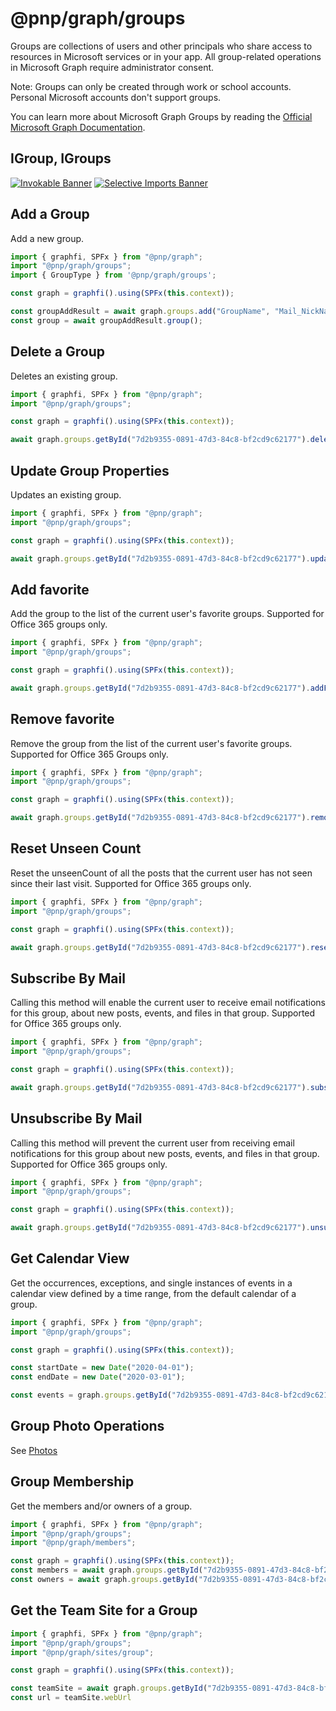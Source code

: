 # @pnp/graph/groups

Groups are collections of users and other principals who share access to resources in Microsoft services or in your app. All group-related operations in Microsoft Graph require administrator consent.

Note: Groups can only be created through work or school accounts. Personal Microsoft accounts don't support groups.

You can learn more about Microsoft Graph Groups by reading the [Official Microsoft Graph Documentation](https://docs.microsoft.com/en-us/graph/api/resources/groups-overview).

## IGroup, IGroups

[![Invokable Banner](https://img.shields.io/badge/Invokable-informational.svg)](../concepts/invokable.md) [![Selective Imports Banner](https://img.shields.io/badge/Selective%20Imports-informational.svg)](../concepts/selective-imports.md)  

## Add a Group

Add a new group.

```TypeScript
import { graphfi, SPFx } from "@pnp/graph";
import "@pnp/graph/groups";
import { GroupType } from '@pnp/graph/groups';

const graph = graphfi().using(SPFx(this.context));

const groupAddResult = await graph.groups.add("GroupName", "Mail_NickName", GroupType.Office365);
const group = await groupAddResult.group();
```

## Delete a Group

Deletes an existing group.

```TypeScript
import { graphfi, SPFx } from "@pnp/graph";
import "@pnp/graph/groups";

const graph = graphfi().using(SPFx(this.context));

await graph.groups.getById("7d2b9355-0891-47d3-84c8-bf2cd9c62177").delete();
```

## Update Group Properties

Updates an existing group.

```TypeScript
import { graphfi, SPFx } from "@pnp/graph";
import "@pnp/graph/groups";

const graph = graphfi().using(SPFx(this.context));

await graph.groups.getById("7d2b9355-0891-47d3-84c8-bf2cd9c62177").update({ displayName: newName, propertyName: updatedValue});
```

## Add favorite

Add the group to the list of the current user's favorite groups. Supported for Office 365 groups only.

```TypeScript
import { graphfi, SPFx } from "@pnp/graph";
import "@pnp/graph/groups";

const graph = graphfi().using(SPFx(this.context));

await graph.groups.getById("7d2b9355-0891-47d3-84c8-bf2cd9c62177").addFavorite();
```

## Remove favorite

Remove the group from the list of the current user's favorite groups. Supported for Office 365 Groups only.

```TypeScript
import { graphfi, SPFx } from "@pnp/graph";
import "@pnp/graph/groups";

const graph = graphfi().using(SPFx(this.context));

await graph.groups.getById("7d2b9355-0891-47d3-84c8-bf2cd9c62177").removeFavorite();
```

## Reset Unseen Count

Reset the unseenCount of all the posts that the current user has not seen since their last visit. Supported for Office 365 groups only.

```TypeScript
import { graphfi, SPFx } from "@pnp/graph";
import "@pnp/graph/groups";

const graph = graphfi().using(SPFx(this.context));

await graph.groups.getById("7d2b9355-0891-47d3-84c8-bf2cd9c62177").resetUnseenCount();
```

## Subscribe By Mail

Calling this method will enable the current user to receive email notifications for this group, about new posts, events, and files in that group. Supported for Office 365 groups only.

```TypeScript
import { graphfi, SPFx } from "@pnp/graph";
import "@pnp/graph/groups";

const graph = graphfi().using(SPFx(this.context));

await graph.groups.getById("7d2b9355-0891-47d3-84c8-bf2cd9c62177").subscribeByMail();
```

## Unsubscribe By Mail

Calling this method will prevent the current user from receiving email notifications for this group about new posts, events, and files in that group. Supported for Office 365 groups only.

```TypeScript
import { graphfi, SPFx } from "@pnp/graph";
import "@pnp/graph/groups";

const graph = graphfi().using(SPFx(this.context));

await graph.groups.getById("7d2b9355-0891-47d3-84c8-bf2cd9c62177").unsubscribeByMail();
```

## Get Calendar View

Get the occurrences, exceptions, and single instances of events in a calendar view defined by a time range, from the default calendar of a group.

```TypeScript
import { graphfi, SPFx } from "@pnp/graph";
import "@pnp/graph/groups";

const graph = graphfi().using(SPFx(this.context));

const startDate = new Date("2020-04-01");
const endDate = new Date("2020-03-01");

const events = graph.groups.getById("7d2b9355-0891-47d3-84c8-bf2cd9c62177").getCalendarView(startDate, endDate);
```

## Group Photo Operations

See [Photos](./photos.md)

## Group Membership

Get the members and/or owners of a group.

```TypeScript
import { graphfi, SPFx } from "@pnp/graph";
import "@pnp/graph/groups";
import "@pnp/graph/members";

const graph = graphfi().using(SPFx(this.context));
const members = await graph.groups.getById("7d2b9355-0891-47d3-84c8-bf2cd9c62177").members();
const owners = await graph.groups.getById("7d2b9355-0891-47d3-84c8-bf2cd9c62177").owners();
```

## Get the Team Site for a Group

```TypeScript
import { graphfi, SPFx } from "@pnp/graph";
import "@pnp/graph/groups";
import "@pnp/graph/sites/group";

const graph = graphfi().using(SPFx(this.context));

const teamSite = await graph.groups.getById("7d2b9355-0891-47d3-84c8-bf2cd9c62177").sites.root();
const url = teamSite.webUrl
```
